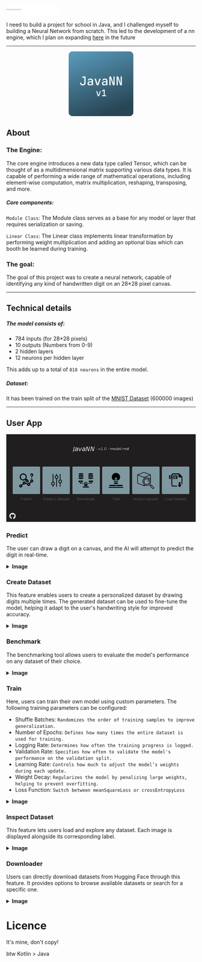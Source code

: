 ![](src/main/resources/app/home/title.png)

I need to build a project for school in Java, and I challenged myself to building a Neural Network from scratch. 
This led to the development of a nn engine, which I plan on expanding [here](https://github.com/c4vxl/jNN) in the future

---

<p align="center">
    <img src="src/main/resources/app/home/logo.png">
</p>

## About
### The Engine:
The core engine introduces a new data type called Tensor, which can be thought of as a multidimensional matrix supporting various data types. It is capable of performing a wide range of mathematical operations, including element-wise computation, matrix multiplication, reshaping, transposing, and more.

##### Core components:
`Module Class`:
The Module class serves as a base for any model or layer that requires serialization or saving.

`Linear Class`:
The Linear class implements linear transformation by performing weight multiplication and adding an optional bias which can booth be learned during training.


### The goal:
The goal of this project was to create a neural network, capable of identifying any kind of handwritten digit on an 28*28 pixel canvas.

---

## Technical details
##### The model consists of:
- 784 inputs (for 28*28 pixels)
- 10 outputs (Numbers from 0-9)
- 2 hidden layers
- 12 neurons per hidden layer

This adds up to a total of `818 neurons` in the entire model.

##### Dataset:
It has been trained on the train split of the [MNIST Dataset](https://yann.lecun.com/exdb/mnist/) (600000 images) 

---

## User App
![](.preview_images/main.png)

### Predict
The user can draw a digit on a canvas, and the AI will attempt to predict the digit in real-time.
<details>
  <summary><strong>Image</strong></summary>

![](.preview_images/predict.png)
</details>

### Create Dataset
This feature enables users to create a personalized dataset by drawing digits multiple times.
The generated dataset can be used to fine-tune the model, helping it adapt to the user's handwriting style for improved accuracy.

<details>
  <summary><strong>Image</strong></summary>

![](.preview_images/create_dataset.png)
</details>

### Benchmark
The benchmarking tool allows users to evaluate the model's performance on any dataset of their choice.

<details>
  <summary><strong>Image</strong></summary>

![](.preview_images/benchmark.png)
</details>

### Train
Here, users can train their own model using custom parameters. The following training parameters can be configured:

- Shuffle Batches: `Randomizes the order of training samples to improve generalization.`
- Number of Epochs: `Defines how many times the entire dataset is used for training.`
- Logging Rate: `Determines how often the training progress is logged.`
- Validation Rate: `Specifies how often to validate the model's performance on the validation split.`
- Learning Rate: `Controls how much to adjust the model’s weights during each update.`
- Weight Decay: `Regularizes the model by penalizing large weights, helping to prevent overfitting.`
- Loss Function: `Switch between meanSquareLoss or crossEntropyLoss`

<details>
  <summary><strong>Image</strong></summary>

## Training Menu
![](.preview_images/training_main.png)

## Configuration of training
![](.preview_images/training_config.png)
</details>

### Inspect Dataset
This feature lets users load and explore any dataset. Each image is displayed alongside its corresponding label.

<details>
  <summary><strong>Image</strong></summary>

![](.preview_images/inspector.png)
</details>

### Downloader
Users can directly download datasets from Hugging Face through this feature. It provides options to browse available datasets or search for a specific one.

<details>
  <summary><strong>Image</strong></summary>

![](.preview_images/download.png)
</details>


# Licence
It's mine, don't copy!



btw Kotlin > Java
